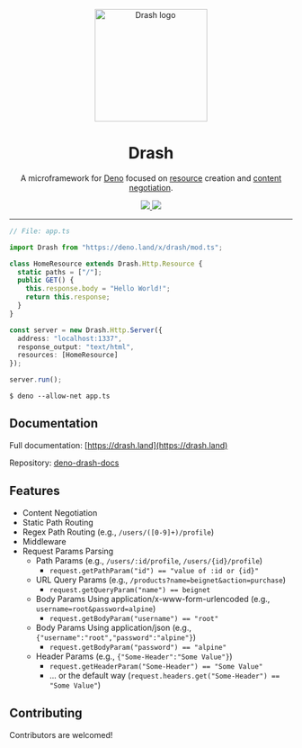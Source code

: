<p align="center">
  <img height="200" src="https://drashland.github.io/deno-drash-docs/public/assets/img/logo_drash.png" alt="Drash logo">
  <h1 align="center">Drash</h1>
</p>
<p align="center">A microframework for <a href="https://github.com/denoland/deno">Deno</a> focused on <a href="https://developer.mozilla.org/en-US/docs/Web/HTTP/Basics_of_HTTP/Identifying_resources_on_the_Web">resource</a> creation and <a href="https://developer.mozilla.org/en-US/docs/Web/HTTP/Content_negotiation">content negotiation</a>.</p>
<p align="center">
  <a href="https://github.com/drashland/deno-drash/releases">
    <img src="https://img.shields.io/github/release/drashland/deno-drash.svg?color=bright_green&label=latest">
  </a>
  <a href="https://github.com/drashland/deno-drash/actions">
    <img src="https://img.shields.io/github/workflow/status/drashland/deno-drash/master?label=master">
  </a>
</p>

---

```typescript
// File: app.ts

import Drash from "https://deno.land/x/drash/mod.ts";

class HomeResource extends Drash.Http.Resource {
  static paths = ["/"];
  public GET() {
    this.response.body = "Hello World!";
    return this.response;
  }
}

const server = new Drash.Http.Server({
  address: "localhost:1337",
  response_output: "text/html",
  resources: [HomeResource]
});

server.run();
```

```
$ deno --allow-net app.ts
```

## Documentation

Full documentation: [https://drash.land](https://drash.land)

Repository: [deno-drash-docs](https://github.com/drashland/deno-drash-docs)

## Features

- Content Negotiation
- Static Path Routing
- Regex Path Routing (e.g., `/users/([0-9]+)/profile`)
- Middleware
- Request Params Parsing
    - Path Params (e.g., `/users/:id/profile`, `/users/{id}/profile`)
        - `request.getPathParam("id") == "value of :id or {id}"`
    - URL Query Params (e.g., `/products?name=beignet&action=purchase`)
        - `request.getQueryParam("name") == beignet`
    - Body Params Using application/x-www-form-urlencoded (e.g., `username=root&password=alpine`)
        - `request.getBodyParam("username") == "root"`
    - Body Params Using application/json (e.g., `{"username":"root","password":"alpine"}`)
        - `request.getBodyParam("password") == "alpine"`
    - Header Params (e.g., `{"Some-Header":"Some Value"}`)
        - `request.getHeaderParam("Some-Header") == "Some Value"`
        - ... or the default way (`request.headers.get("Some-Header") == "Some Value"`)

## Contributing

Contributors are welcomed!
